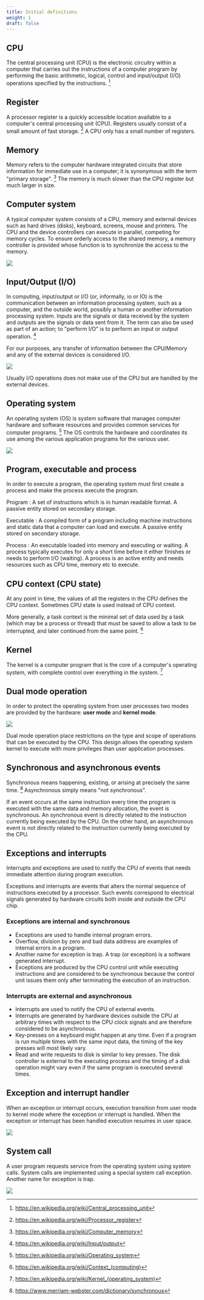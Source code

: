 ```yaml
---
title: Initial definitions
weight: 1
draft: false
---
```


## CPU

The central processing unit (CPU) is the electronic circuitry within a computer
that carries out the instructions of a computer program by performing the basic
arithmetic, logical, control and input/output (I/O) operations specified by the
instructions. [^cpu]

[^cpu]: https://en.wikipedia.org/wiki/Central_processing_unit

## Register 

A processor register is a quickly accessible location available to a computer's
central processing unit (CPU). Registers usually consist of a small amount of
fast storage. [^register]  A CPU only has a small number of registers. 

[^register]: https://en.wikipedia.org/wiki/Processor_register

## Memory

Memory refers to the computer hardware integrated circuits that store
information for immediate use in a computer; it is synonymous with the term
"primary storage". [^memory] The memory is much slower than the CPU register but
much larger in size. 

[^memory]: https://en.wikipedia.org/wiki/Computer_memory

## Computer system

A typical computer system consists of a CPU, memory and external devices such as
hard drives (disks), keyboard, screens, mouse and printers. The CPU and the
device controllers can execute in parallel, competing for memory cycles. To
ensure orderly access to the shared memory, a memory controller is provided
whose function is to synchronize the access to the memory. 

![](/v1/v1/images/fundamental-concepts/computer-system.png)

## Input/Output (I/O)

In computing, input/output or I/O (or, informally, io or IO) is the communication
between an information processing system, such as a computer, and the outside
world, possibly a human or another information processing system. Inputs are the
signals or data received by the system and outputs are the signals or data sent
from it. The term can also be used as part of an action; to "perform I/O" is to
perform an input or output operation. [^I/O]

[^I/O]: https://en.wikipedia.org/wiki/Input/output

For our purposes, any transfer of information between the CPU/Memory and any of the
external devices is considered I/O.

![](/v1/images/fundamental-concepts/computer-system-io.png)

Usually I/O operations does not make use of the CPU but are handled by the external
devices. 

## Operating system

An operating system (OS) is system software that manages computer hardware and
software resources and provides common services for computer programs. [^os]
The OS controls the hardware and coordinates its use among the various application
programs for the various user. 

[^os]: https://en.wikipedia.org/wiki/Operating_system

![](/v1/images/fundamental-concepts/os-overview-and-catch-phrase.png)

## Program, executable and process

In order to execute a program, the operating system must first create a process
and make the process execute the program.

Program
: A set of instructions which is in human readable format. A passive entity
stored on secondary storage.

Executable
: A compiled form of a program including machine instructions and static data
that a computer can load and execute. A passive entity stored on secondary
storage.

Process
: An executable loaded into memory and executing or waiting. A process typically
executes for only a short time before it either finishes or needs to perform I/O
(waiting). A process is an active entity and needs resources such as CPU time,
memory etc to execute.

## CPU context (CPU state)

At any point in time, the values of all the registers in the CPU defines the
CPU context. Sometimes CPU state is used instead of CPU context. 

More generally, a task context is the minimal set of data used by a task (which
may be a process or thread) that must be saved to allow a task to be
interrupted, and later continued from the same point. [^context]

<!-- 
  Must use a delimited markdown link due to the ) at the end see: 
  https://meta.stackexchange.com/questions/13501/links-to-urls-containing-parentheses
-->

[^context]: <https://en.wikipedia.org/wiki/Context_(computing)>

## Kernel

The kernel is a computer program that is the core of a computer's operating
system, with complete control over everything in the system. [^kernel]

[^kernel]: <https://en.wikipedia.org/wiki/Kernel_(operating_system)>

## Dual mode operation

In order to protect the operating system from user processes two modes are
provided by the hardware: **user mode** and **kernel mode**.

![](/v1/images/fundamental-concepts/user-mode-kernel-mode.png?width=400px)

Dual mode operation place restrictions on the type and scope of operations that
can be executed by the CPU. This design allows the operating system kernel
to execute with more privileges than user application processes.

## Synchronous and asynchronous events

Synchronous means happening, existing, or arising at precisely the same time. [^synchronous] 
Asynchronous simply means "not synchronous".

[^synchronous]: https://www.merriam-webster.com/dictionary/synchronous

If an event occurs at the same instruction every time the program is executed with the
same data and memory allocation, the event is synchronous. An synchronous event
is directly related to the instruction currently being executed by the CPU. On
the other hand, an asynchronous event is not directly related to the instruction
currently being executed by the CPU.

## Exceptions and interrupts

Interrupts and exceptions are used to notify the CPU of events that needs
immediate attention during program execution. 

Exceptions and interrupts are events that alters the normal sequence of
instructions executed by a processor. Such events correspond to electrical
signals generated by hardware circuits both inside and outside the CPU chip.

### Exceptions are internal and synchronous

- Exceptions are used to handle internal program errors. 
- Overflow, division by zero and bad data address
  are examples of internal errors in a program.
- Another name for exception is trap. A trap (or exception) is a
  software generated interrupt. 
- Exceptions are produced by the
  CPU control unit while executing instructions and are considered to be
  synchronous because the control unit issues them only after terminating the
  execution of an instruction.

### Interrupts are external and asynchronous

- Interrupts are used to notify the CPU of external events. 
- Interrupts are generated by hardware devices
  outside the CPU at arbitrary times with respect to the CPU clock signals and are
  therefore considered to be asynchronous.
- Key-presses on a keyboard might happen at any
  time. Even if a program is run multiple times with the
  same input data, the timing of the key presses will
  most likely vary.
- Read and write requests to disk is similar to key
  presses. The disk controller is external to the executing
  process and the timing of a disk operation might
  vary even if the same program is executed several
  times. 

## Exception and interrupt handler

When an exception or interrupt occurs, execution transition from user mode to
kernel mode where the exception or interrupt is handled. When the exception or
interrupt has been handled execution resumes in user space.

![](/v1/images/fundamental-concepts/exception-and-interrupt-handling-v1.png)

## System call

A user program requests service from the operating system using system calls.
System calls are implemented using a special system call exception. Another name
for exception is trap.

![](/v1/images/fundamental-concepts/system-call.png)

<!--
### Blocking system call

https://stackoverflow.com/questions/19309136/what-is-meant-by-blocking-system-call

### None blocking system call

-->


